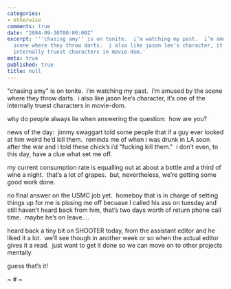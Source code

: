 ```yaml
---
categories:
- otherwise
comments: true
date: "2004-09-30T00:00:00Z"
excerpt: '''chasing amy'' is on tonite.  i’m watching my past.  i’m amused by the
  scene where they throw darts.  i also like jason lee’s character, it’s one of the
  internally truest characters in movie-dom.'
meta: true
published: true
title: null
---
```


"chasing amy" is on tonite.  i’m watching my past.  i’m amused by the scene where they throw darts.  i also like jason lee’s character, it’s one of the internally truest characters in movie-dom.

why do people always lie when answering the question:  how are you?

news of the day:  jimmy swaggart told some people that if a guy ever looked at him weird he’d kill them.  reminds me of when i was drunk in LA soon after the war and i told these chick’s i’d "fucking kill them."  i don’t even, to this day, have a clue what set me off.  

my current consumption rate is equalling out at about a bottle and a third of wine a night.  that’s a lot of grapes.  but, nevertheless, we’re getting some good work done.

no final answer on the USMC job yet.  homeboy that is in charge of setting things up for me is pissing me off becuase I called his ass on tuesday and still haven’t heard back from him, that’s two days worth of return phone call time.  maybe he’s on leave….

heard back a tiny bit on SHOOTER today, from the assistant editor and he liked it a lot.  we’ll see though in another week or so when the actual editor gives it a read.  just want to get it done so we can move on to other projects mentally.

guess that’s it!

~ # ~